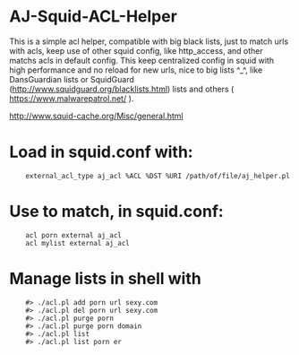 # AJ-Squid-ACL-Helper
This is a simple acl helper, compatible with big black lists, just to match urls with acls, keep use of other squid config, like http_access, and other matchs acls in default config.
This keep centralized config in squid with high performance and no reload for new urls, nice to big lists ^_^, like DansGuardian lists or SquidGuard (http://www.squidguard.org/blacklists.html) lists and others ( https://www.malwarepatrol.net/ ).

http://www.squid-cache.org/Misc/general.html

# Load in squid.conf with:
        external_acl_type aj_acl %ACL %DST %URI /path/of/file/aj_helper.pl
# Use to match, in squid.conf:
        acl porn external aj_acl
        acl mylist external aj_acl
# Manage lists in shell with 
        #> ./acl.pl add porn url sexy.com
        #> ./acl.pl del porn url sexy.com
        #> ./acl.pl purge porn
        #> ./acl.pl purge porn domain
        #> ./acl.pl list
        #> ./acl.pl list porn er
